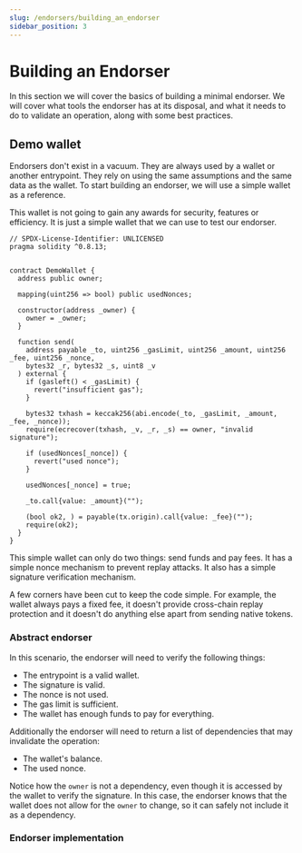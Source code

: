 ```yaml
---
slug: /endorsers/building_an_endorser
sidebar_position: 3
---
```


# Building an Endorser

In this section we will cover the basics of building a minimal endorser. We will cover what tools the endorser has at its disposal, and what it needs to do to validate an operation, along with some best practices.

## Demo wallet

Endorsers don't exist in a vacuum. They are always used by a wallet or another entrypoint. They rely on using the same assumptions and the same data as the wallet. To start building an endorser, we will use a simple wallet as a reference.

This wallet is not going to gain any awards for security, features or efficiency. It is just a simple wallet that we can use to test our endorser.

```solidity
// SPDX-License-Identifier: UNLICENSED
pragma solidity ^0.8.13;


contract DemoWallet {
  address public owner;

  mapping(uint256 => bool) public usedNonces;

  constructor(address _owner) {
    owner = _owner;
  }

  function send(
    address payable _to, uint256 _gasLimit, uint256 _amount, uint256 _fee, uint256 _nonce,
    bytes32 _r, bytes32 _s, uint8 _v
  ) external {
    if (gasleft() < _gasLimit) {
      revert("insufficient gas");
    }

    bytes32 txhash = keccak256(abi.encode(_to, _gasLimit, _amount, _fee, _nonce));
    require(ecrecover(txhash, _v, _r, _s) == owner, "invalid signature");

    if (usedNonces[_nonce]) {
      revert("used nonce");
    }

    usedNonces[_nonce] = true;

    _to.call{value: _amount}("");

    (bool ok2, ) = payable(tx.origin).call{value: _fee}("");
    require(ok2);
  }
}
```

This simple wallet can only do two things: send funds and pay fees. It has a simple nonce mechanism to prevent replay attacks. It also has a simple signature verification mechanism.

A few corners have been cut to keep the code simple. For example, the wallet always pays a fixed fee, it doesn't provide cross-chain replay protection and it doesn't do anything else apart from sending native tokens.

### Abstract endorser

In this scenario, the endorser will need to verify the following things:

- The entrypoint is a valid wallet.
- The signature is valid.
- The nonce is not used.
- The gas limit is sufficient.
- The wallet has enough funds to pay for everything.

Additionally the endorser will need to return a list of dependencies that may invalidate the operation:

- The wallet's balance.
- The used nonce.

Notice how the `owner` is not a dependency, even though it is accessed by the wallet to verify the signature. In this case, the endorser knows that the wallet does not allow for the `owner` to change, so it can safely not include it as a dependency.

### Endorser implementation

